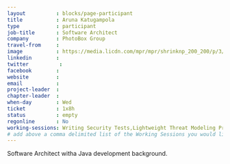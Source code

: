 ```yaml
---
layout          : blocks/page-participant
title           : Aruna Katugampola
type            : participant
job-title       : Software Architect
company         : PhotoBox Group
travel-from     :
image           : https://media.licdn.com/mpr/mpr/shrinknp_200_200/p/3/005/0af/386/2fa1435.jpg
linkedin        :
twitter          :
facebook        :
website         :
email           :
project-leader  :
chapter-leader  :
when-day        : Wed
ticket          : 1x8h
status          : empty
regonline       : No
working-sessions: Writing Security Tests,Lightweight Threat Modeling Process,Threat Modeling Templates,Threat Modeling Cheat Sheet
# add above a comma delimited list of the Working Sessions you would like to attend (use the session's title)
---
```


Software Architect witha Java development background.
